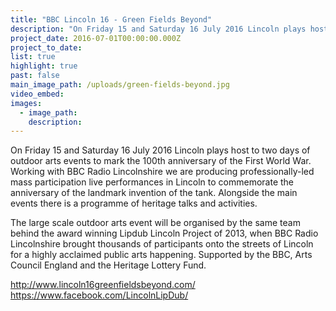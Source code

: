 ```yaml
---
title: "BBC Lincoln 16 - Green Fields Beyond"
description: "On Friday 15 and Saturday 16 July 2016 Lincoln plays host to two days of outdoor arts events to mark the 100th anniversary of the First World War."
project_date: 2016-07-01T00:00:00.000Z
project_to_date:
list: true
highlight: true
past: false
main_image_path: /uploads/green-fields-beyond.jpg
video_embed:
images:
  - image_path:
    description:
---
```

On Friday 15 and Saturday 16 July 2016 Lincoln plays host to two days of outdoor 
arts events to mark the 100th anniversary of the First World War. Working with 
BBC Radio Lincolnshire we are producing professionally-led mass participation live 
performances in Lincoln to commemorate the anniversary of the landmark invention 
of the tank. Alongside the main events there is a programme of heritage talks and 
activities.

The large scale outdoor arts event will be organised by the same team
behind the award winning Lipdub Lincoln Project of 2013, when BBC Radio Lincolnshire
brought thousands of participants onto the streets of Lincoln for a highly acclaimed 
public arts happening. Supported by the BBC, Arts Council England and the Heritage Lottery Fund.

<a href="http://www.lincoln16greenfieldsbeyond.com/" title="Green Fields website" target="_blank">http://www.lincoln16greenfieldsbeyond.com/</a><br>
<a href="https://www.facebook.com/LincolnLipDub/" title="LincolnLipDub" target="_blank">https://www.facebook.com/LincolnLipDub/</a>